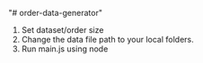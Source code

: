 "# order-data-generator" 

1. Set dataset/order size
2. Change the data file path to your local folders.
3. Run main.js using node
